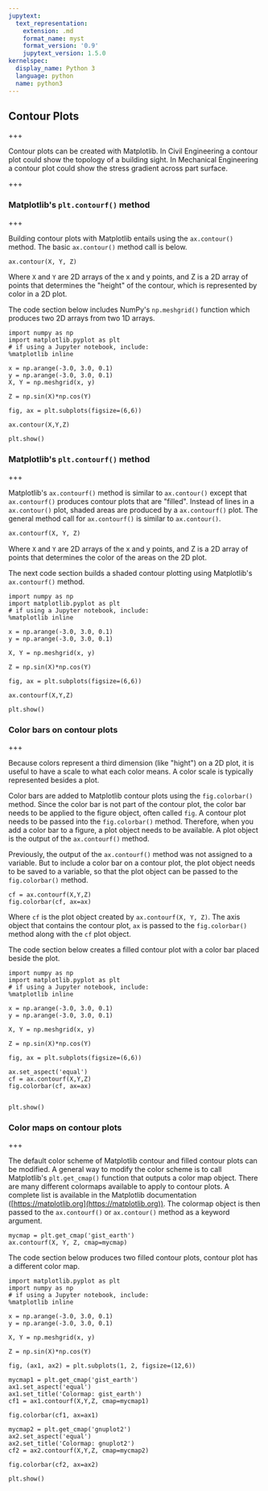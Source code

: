 ```yaml
---
jupytext:
  text_representation:
    extension: .md
    format_name: myst
    format_version: '0.9'
    jupytext_version: 1.5.0
kernelspec:
  display_name: Python 3
  language: python
  name: python3
---
```


## Contour Plots

+++

Contour plots can be created with Matplotlib. In Civil Engineering a contour plot could show the topology of a building sight. In Mechanical Engineering a contour plot could show the stress gradient across part surface.

+++

### Matplotlib's ```plt.contourf()``` method

+++

Building contour plots with Matplotlib entails using the ```ax.contour()``` method. The basic ```ax.contour()``` method call is below.

```python
ax.contour(X, Y, Z)
```

Where ```X``` and ```Y``` are 2D arrays of the x and y points, and Z is a 2D array of points that determines the "height" of the contour, which is represented by color in a 2D plot.

The code section below includes NumPy's ```np.meshgrid()``` function which produces two 2D arrays from two 1D arrays.

```{code-cell} ipython3
import numpy as np
import matplotlib.pyplot as plt
# if using a Jupyter notebook, include:
%matplotlib inline

x = np.arange(-3.0, 3.0, 0.1)
y = np.arange(-3.0, 3.0, 0.1)
X, Y = np.meshgrid(x, y)

Z = np.sin(X)*np.cos(Y)

fig, ax = plt.subplots(figsize=(6,6))

ax.contour(X,Y,Z)

plt.show()
```

### Matplotlib's ```plt.contourf()``` method

+++

Matplotlib's ```ax.contourf()``` method is similar to ```ax.contour()``` except that ```ax.contourf()``` produces contour plots that are "filled". Instead of lines in a ```ax.contour()``` plot, shaded areas are produced by a ```ax.contourf()``` plot. The general method call for ```ax.contourf()``` is similar to ```ax.contour()```.

```python
ax.contourf(X, Y, Z)
```

Where ```X``` and ```Y``` are 2D arrays of the x and y points, and Z is a 2D array of points that determines the color of the areas on the 2D plot.

The next code section builds a shaded contour plotting using Matplotlib's ```ax.contourf()``` method.

```{code-cell} ipython3
import numpy as np
import matplotlib.pyplot as plt
# if using a Jupyter notebook, include:
%matplotlib inline

x = np.arange(-3.0, 3.0, 0.1)
y = np.arange(-3.0, 3.0, 0.1)

X, Y = np.meshgrid(x, y)

Z = np.sin(X)*np.cos(Y)

fig, ax = plt.subplots(figsize=(6,6))

ax.contourf(X,Y,Z)

plt.show()
```

### Color bars on contour plots

+++

Because colors represent a third dimension (like "hight") on a 2D plot, it is useful to have a scale to what each color means. A color scale is typically represented besides a plot.

Color bars are added to Matplotlib contour plots using the ```fig.colorbar()``` method. Since the color bar is not part of the contour plot, the color bar needs to be applied to the figure object, often called ```fig```. A contour plot needs to be passed into the ```fig.colorbar()``` method. Therefore, when you add a color bar to a figure, a plot object needs to be available. A plot object is the output of the ```ax.contourf()``` method. 

Previously, the output of the ```ax.contourf()``` method was not assigned to a variable. But to include a color bar on a contour plot, the plot object needs to be saved to a variable, so that the plot object can be passed to the ```fig.colorbar()``` method.

```text
cf = ax.contourf(X,Y,Z)
fig.colorbar(cf, ax=ax)
```

Where ```cf``` is the plot object created by ```ax.contourf(X, Y, Z)```. The axis object that contains the contour plot, ```ax``` is passed to the ```fig.colorbar()``` method along with the ```cf``` plot object.

The code section below creates a filled contour plot with a color bar placed beside the plot.

```{code-cell} ipython3
import numpy as np
import matplotlib.pyplot as plt
# if using a Jupyter notebook, include:
%matplotlib inline

x = np.arange(-3.0, 3.0, 0.1)
y = np.arange(-3.0, 3.0, 0.1)

X, Y = np.meshgrid(x, y)

Z = np.sin(X)*np.cos(Y)

fig, ax = plt.subplots(figsize=(6,6))

ax.set_aspect('equal')
cf = ax.contourf(X,Y,Z)
fig.colorbar(cf, ax=ax)


plt.show()
```

### Color maps on contour plots

+++

The default color scheme of Matplotlib contour and filled contour plots can be modified. A general way to modify the color scheme is to call Matplotlib's ```plt.get_cmap()``` function that outputs a color map object. There are many different colormaps available to apply to contour plots. A complete list is available in the Matplotlib documentation ([https://matplotlib.org](https://matplotlib.org)). The colormap object is then passed to the ```ax.contourf()``` or ```ax.contour()``` method as a keyword argument.

```text
mycmap = plt.get_cmap('gist_earth')
ax.contourf(X, Y, Z, cmap=mycmap)
```

The code section below produces two filled contour plots, contour plot has a different color map.

```{code-cell} ipython3
import matplotlib.pyplot as plt
import numpy as np
# if using a Jupyter notebook, include:
%matplotlib inline

x = np.arange(-3.0, 3.0, 0.1)
y = np.arange(-3.0, 3.0, 0.1)

X, Y = np.meshgrid(x, y)

Z = np.sin(X)*np.cos(Y)

fig, (ax1, ax2) = plt.subplots(1, 2, figsize=(12,6))

mycmap1 = plt.get_cmap('gist_earth')
ax1.set_aspect('equal')
ax1.set_title('Colormap: gist_earth')
cf1 = ax1.contourf(X,Y,Z, cmap=mycmap1)

fig.colorbar(cf1, ax=ax1)

mycmap2 = plt.get_cmap('gnuplot2')
ax2.set_aspect('equal')
ax2.set_title('Colormap: gnuplot2')
cf2 = ax2.contourf(X,Y,Z, cmap=mycmap2)

fig.colorbar(cf2, ax=ax2)

plt.show()
```

```{code-cell} ipython3

```
